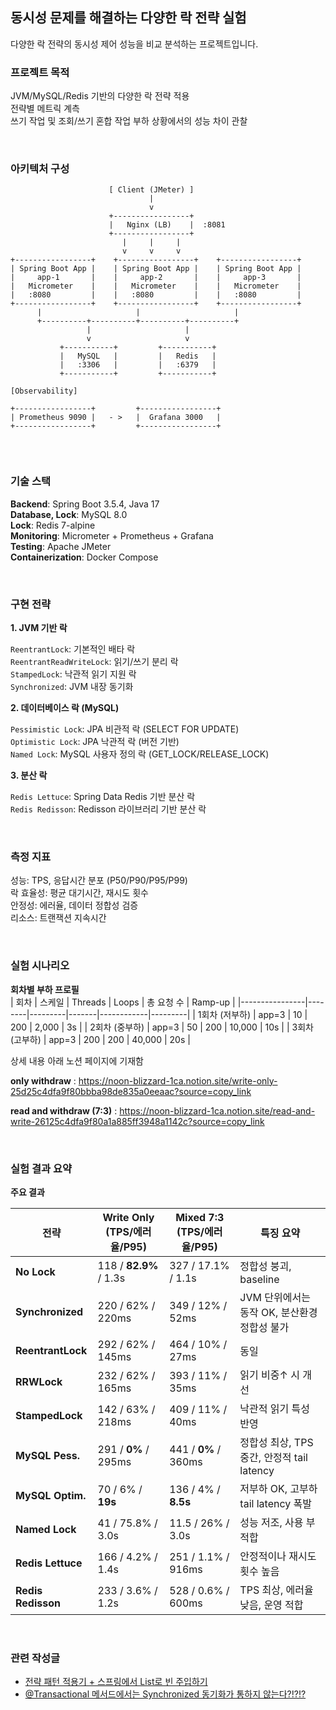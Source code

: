 ## 동시성 문제를 해결하는 다양한 락 전략 실험

다양한 락 전략의 동시성 제어 성능을 비교 분석하는 프로젝트입니다.


### 프로젝트 목적
JVM/MySQL/Redis 기반의 다양한 락 전략 적용<br>
전략별 메트릭 계측<br>
쓰기 작업 및 조회/쓰기 혼합 작업 부하 상황에서의 성능 차이 관찰<br>

<br>

### 아키텍처 구성
```
                      [ Client (JMeter) ]
                               |
                               v
                      +-----------------+
                      |   Nginx (LB)    |  :8081
                      +-----------------+
                         |     |     |
                         v     v     v
+-----------------+    +-----------------+    +-----------------+
| Spring Boot App |    | Spring Boot App |    | Spring Boot App |
|     app-1       |    |     app-2       |    |     app-3       |
|   Micrometer    |    |   Micrometer    |    |   Micrometer    |
|   :8080         |    |   :8080         |    |   :8080         |
+-----------------+    +-----------------+    +-----------------+
      |                     |                     |
      +----------+----------+----------+----------+
                 |                     |
                 v                     v
           +-----------+         +-----------+
           |   MySQL   |         |   Redis   |
           |   :3306   |         |   :6379   |
           +-----------+         +-----------+

[Observability]

+-----------------+         +-----------------+
| Prometheus 9090 |   - >   |  Grafana 3000   |
+-----------------+         +-----------------+


```

<br>

### 기술 스택
**Backend**: Spring Boot 3.5.4, Java 17<br>
**Database, Lock**: MySQL 8.0<br>
**Lock**: Redis 7-alpine<br>
**Monitoring**: Micrometer + Prometheus + Grafana<br>
**Testing**: Apache JMeter<br>
**Containerization**: Docker Compose

<br>

### 구현 전략

**1. JVM 기반 락**

`ReentrantLock`: 기본적인 배타 락 <br>
`ReentrantReadWriteLock`: 읽기/쓰기 분리 락<br>
`StampedLock`: 낙관적 읽기 지원 락<br>
`Synchronized`: JVM 내장 동기화<br>

**2. 데이터베이스 락 (MySQL)**

`Pessimistic Lock`: JPA 비관적 락 (SELECT FOR UPDATE)<br>
`Optimistic Lock`: JPA 낙관적 락 (버전 기반)<br>
`Named Lock`: MySQL 사용자 정의 락 (GET_LOCK/RELEASE_LOCK)<br>

**3. 분산 락**

`Redis Lettuce`: Spring Data Redis 기반 분산 락<br>
`Redis Redisson`: Redisson 라이브러리 기반 분산 락<br>

<br>

### 측정 지표

성능: TPS, 응답시간 분포 (P50/P90/P95/P99)<br>
락 효율성: 평균 대기시간, 재시도 횟수<br>
안정성: 에러율, 데이터 정합성 검증<br>
리소스: 트랜잭션 지속시간<br>

<br>

### 실험 시나리오

**회차별 부하 프로필** <br>
| 회차           | 스케일 | Threads | Loops | 총 요청 수 | Ramp-up |
|----------------|--------|---------|-------|------------|---------|
| 1회차 (저부하) | app=3  | 10      | 200   | 2,000      | 3s      |
| 2회차 (중부하) | app=3  | 50      | 200   | 10,000     | 10s     |
| 3회차 (고부하) | app=3  | 200     | 200   | 40,000     | 20s     |


상세 내용 아래 노션 페이지에 기재함

**only withdraw** : https://noon-blizzard-1ca.notion.site/write-only-25d25c4dfa9f80bbba98de835a0eeaac?source=copy_link

**read and withdraw (7:3)** : https://noon-blizzard-1ca.notion.site/read-and-write-26125c4dfa9f80a1a885ff3948a1142c?source=copy_link

<br>

### 실험 결과 요약

**주요 결과**

| 전략                 | Write Only (TPS/에러율/P95) | Mixed 7:3 (TPS/에러율/P95) | 특징 요약                            |
| ------------------ | ------------------------ | ----------------------- | -------------------------------- |
| **No Lock**        | 118 / **82.9%** / 1.3s   | 327 / 17.1% / 1.1s      | 정합성 붕괴, baseline                 |
| **Synchronized**   | 220 / 62% / 220ms        | 349 / 12% / 52ms        | JVM 단위에서는 동작 OK, 분산환경 정합성 불가     |
| **ReentrantLock**  | 292 / 62% / 145ms        | 464 / 10% / 27ms        | 동일                               |
| **RRWLock**        | 232 / 62% / 165ms        | 393 / 11% / 35ms        | 읽기 비중↑ 시 개선                      |
| **StampedLock**    | 142 / 63% / 218ms        | 409 / 11% / 40ms        | 낙관적 읽기 특성 반영                     |
| **MySQL Pess.**    | 291 / **0%** / 295ms     | 441 / **0%** / 360ms    | 정합성 최상, TPS 중간, 안정적 tail latency |
| **MySQL Optim.**   | 70 / 6% / **19s**        | 136 / 4% / **8.5s**     | 저부하 OK, 고부하 tail latency 폭발      |
| **Named Lock**     | 41 / 75.8% / 3.0s        | 11.5 / 26% / 3.0s       | 성능 저조, 사용 부적합                    |
| **Redis Lettuce**  | 166 / 4.2% / 1.4s        | 251 / 1.1% / 916ms      | 안정적이나 재시도 횟수 높음                  |
| **Redis Redisson** | 233 / 3.6% / 1.2s        | 528 / 0.6% / 600ms      | TPS 최상, 에러율 낮음, 운영 적합            |

<br>

### 관련 작성글

- [전략 패턴 적용기 + 스프링에서 List로 빈 주입하기](https://luti-dev.tistory.com/16)  
- [@Transactional 메서드에서는 Synchronized 동기화가 통하지 않는다?!?!?](https://luti-dev.tistory.com/17)  


<br>
